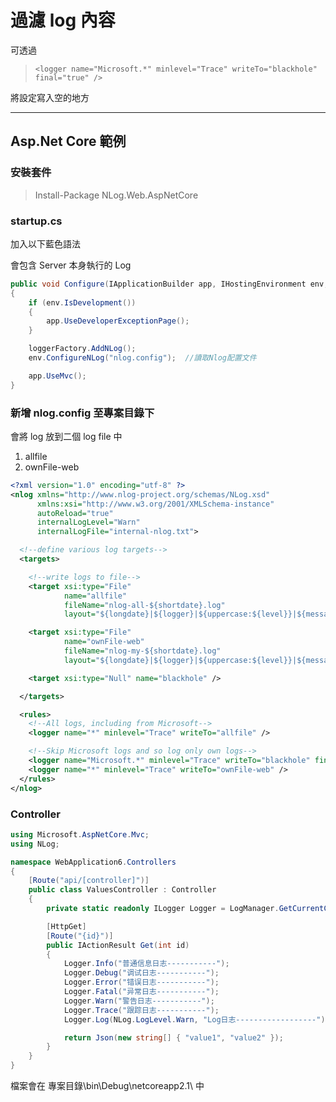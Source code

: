 # 過濾 log 內容

可透過

> `<logger name="Microsoft.*" minlevel="Trace" writeTo="blackhole" final="true" />`

將設定寫入空的地方

---

## Asp.Net Core 範例

### 安裝套件

> Install-Package NLog.Web.AspNetCore

### startup.cs 

加入以下藍色語法  

會包含 Server 本身執行的 Log  


```csharp
public void Configure(IApplicationBuilder app, IHostingEnvironment env, ILoggerFactory loggerFactory)
{
    if (env.IsDevelopment())
    {
        app.UseDeveloperExceptionPage();
    }

    loggerFactory.AddNLog();
    env.ConfigureNLog("nlog.config");  //讀取Nlog配置文件

    app.UseMvc();
}
```

### 新增 nlog.config 至專案目錄下

會將 log 放到二個 log file 中
1. allfile
1. ownFile-web

```xml
<?xml version="1.0" encoding="utf-8" ?>
<nlog xmlns="http://www.nlog-project.org/schemas/NLog.xsd"
      xmlns:xsi="http://www.w3.org/2001/XMLSchema-instance"
      autoReload="true"
      internalLogLevel="Warn"
      internalLogFile="internal-nlog.txt">

  <!--define various log targets-->
  <targets>

    <!--write logs to file-->
    <target xsi:type="File" 
            name="allfile" 
            fileName="nlog-all-${shortdate}.log"
            layout="${longdate}|${logger}|${uppercase:${level}}|${message} ${exception}" />

    <target xsi:type="File" 
            name="ownFile-web" 
            fileName="nlog-my-${shortdate}.log"
            layout="${longdate}|${logger}|${uppercase:${level}}|${message} ${exception}" />

    <target xsi:type="Null" name="blackhole" />

  </targets>

  <rules>
    <!--All logs, including from Microsoft-->
    <logger name="*" minlevel="Trace" writeTo="allfile" />

    <!--Skip Microsoft logs and so log only own logs-->
    <logger name="Microsoft.*" minlevel="Trace" writeTo="blackhole" final="true" />
    <logger name="*" minlevel="Trace" writeTo="ownFile-web" />
  </rules>
</nlog>
```

### Controller

```csharp
using Microsoft.AspNetCore.Mvc;
using NLog;

namespace WebApplication6.Controllers
{
    [Route("api/[controller]")]
    public class ValuesController : Controller
    {
        private static readonly ILogger Logger = LogManager.GetCurrentClassLogger();

        [HttpGet]
        [Route("{id}")]
        public IActionResult Get(int id)
        {
            Logger.Info("普通信息日志-----------");
            Logger.Debug("调试日志-----------");
            Logger.Error("错误日志-----------");
            Logger.Fatal("异常日志-----------");
            Logger.Warn("警告日志-----------");
            Logger.Trace("跟踪日志-----------");
            Logger.Log(NLog.LogLevel.Warn, "Log日志------------------");

            return Json(new string[] { "value1", "value2" });
        }
    }
}
```

檔案會在 專案目錄\bin\Debug\netcoreapp2.1\ 中	
